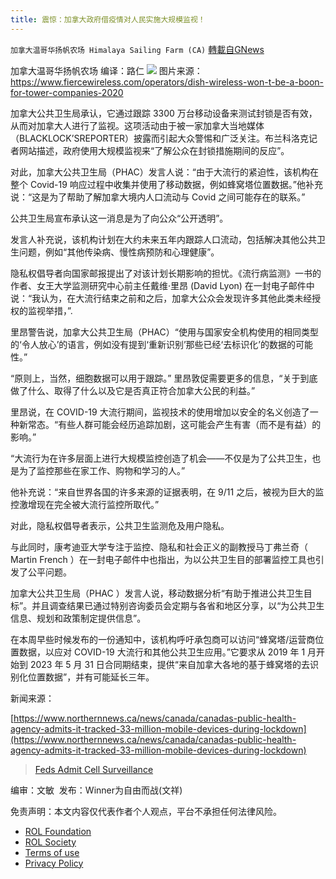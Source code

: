 ```yaml
---
title: 震惊：加拿大政府借疫情对人民实施大规模监视！
---
```

`加拿大温哥华扬帆农场 Himalaya Sailing Farm (CA)` [轉載自GNews](https://gnews.org/zh-hans/1793723/)

加拿大温哥华扬帆农场  编译：路仁
![](https://assets.gnews.org/wp-content/uploads/2021/12/截圖-2021-12-26-下午7.33.09.png)
图片来源：https://www.fiercewireless.com/operators/dish-wireless-won-t-be-a-boon-for-tower-companies-2020

加拿大公共卫生局承认，它通过跟踪 3300 万台移动设备来测试封锁是否有效，从而对加拿大人进行了监视。这项活动由于被一家加拿大当地媒体（BLACKLOCK’SREPORTER）披露而引起大众警惕和广泛关注。布兰科洛克记者网站描述，政府使用大规模监视来“了解公众在封锁措施期间的反应”。

对此，加拿大公共卫生局（PHAC）发言人说：“由于大流行的紧迫性，该机构在整个 Covid-19 响应过程中收集并使用了移动数据，例如蜂窝塔位置数据。”他补充说：“这是为了帮助了解加拿大境内人口流动与 Covid 之间可能存在的联系。”

公共卫生局宣布承认这一消息是为了向公众“公开透明”。

发言人补充说，该机构计划在大约未来五年内跟踪人口流动，包括解决其他公共卫生问题，例如“其他传染病、慢性病预防和心理健康”。

隐私权倡导者向国家邮报提出了对该计划长期影响的担忧。《流行病监测》一书的作者、女王大学监测研究中心前主任戴维·里昂 (David Lyon) 在一封电子邮件中说：“我认为，在大流行结束之前和之后，加拿大公众会发现许多其他此类未经授权的监视举措，”.

里昂警告说，加拿大公共卫生局（PHAC）“使用与国家安全机构使用的相同类型的‘令人放心’的语言，例如没有提到‘重新识别’那些已经‘去标识化’的数据的可能性。”

“原则上，当然，细胞数据可以用于跟踪。” 里昂敦促需要更多的信息，“关于到底做了什么、取得了什么以及它是否真正符合加拿大公民的利益。”

里昂说，在 COVID-19 大流行期间，监视技术的使用增加以安全的名义创造了一种新常态。“有些人群可能会经历追踪加剧，这可能会产生有害（而不是有益）的影响。”

“大流行为在许多层面上进行大规模监控创造了机会——不仅是为了公共卫生，也是为了监控那些在家工作、购物和学习的人。”

他补充说：“来自世界各国的许多来源的证据表明，在 9/11 之后，被视为巨大的监控激增现在完全被大流行监控所取代。”

对此，隐私权倡导者表示，公共卫生监测危及用户隐私。

与此同时，康考迪亚大学专注于监控、隐私和社会正义的副教授马丁弗兰奇（ Martin French ）在一封电子邮件中也指出，为以公共卫生目的部署监控工具也引发了公平问题。

加拿大公共卫生局（PHAC ）发言人说，移动数据分析“有助于推进公共卫生目标”。并且调查结果已通过特别咨询委员会定期与各省和地区分享，以“为公共卫生信息、规划和政策制定提供信息”。

在本周早些时候发布的一份通知中，该机构呼吁承包商可以访问“蜂窝塔/运营商位置数据，以应对 COVID-19 大流行和其他公共卫生应用。”它要求从 2019 年 1 月开始到 2023 年 5 月 31 日合同期结束，提供“来自加拿大各地的基于蜂窝塔的去识别化位置数据”，并有可能延长三年。

新闻来源：

[https://www.northernnews.ca/news/canada/canadas-public-health-agency-admits-it-tracked-33-million-mobile-devices-during-lockdown](https://www.northernnews.ca/news/canada/canadas-public-health-agency-admits-it-tracked-33-million-mobile-devices-during-lockdown)



> [Feds Admit Cell Surveillance](http://www.blacklocks.ca/feds-admit-cell-surveillance/)



编审：文敏  发布：Winner为自由而战(文祥)

 

免责声明：本文内容仅代表作者个人观点，平台不承担任何法律风险。

- [ROL Foundation](https://rolfoundation.org/)
- [ROL Society](https://rolsociety.org/)
- [Terms of use](https://gnews.org/terms-of-use-3/)
- [Privacy Policy](https://gnews.org/privacy-policy/)
